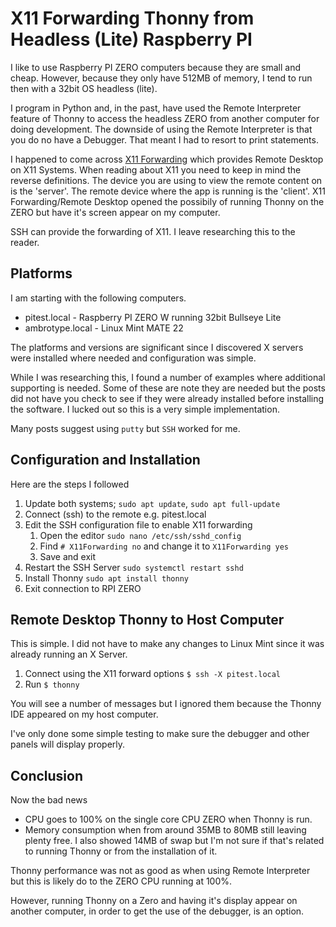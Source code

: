 # X11 Forwarding Thonny from Headless (Lite) Raspberry PI

I like to use Raspberry PI ZERO computers because they are small and cheap. However, because they only have 512MB of memory, I tend to run then with a 32bit OS headless (lite).

I program in Python and, in the past, have used the Remote Interpreter feature of Thonny to access the headless ZERO from another computer for doing development. The downside of using the Remote Interpreter is that you do no have a Debugger. That meant I had to resort to print statements.

I happened to come across [X11 Forwarding]( https://en.wikipedia.org/wiki/X_Window_System#Remote_desktop) which provides Remote Desktop on X11 Systems. When reading about X11 you need to keep in mind the reverse definitions. The device you are using to view the remote content on is the 'server'. The remote device where the app is running is the 'client'. X11 Forwarding/Remote Desktop opened the possibily of running Thonny on the ZERO but have it's screen appear on my computer.

SSH can provide the forwarding of X11. I leave researching this to the reader. 

## Platforms

I am starting with the following computers.
* pitest.local - Raspberry PI ZERO W running 32bit Bullseye Lite
* ambrotype.local - Linux Mint MATE 22

The platforms and versions are significant since I discovered X servers were installed where needed and configuration was simple. 

While I was researching this, I found a number of examples where additional supporting is needed. Some of these are note they are needed but the posts did not have you check to see if they were already installed before installing the software. I lucked out so this is a very simple implementation. 

Many posts suggest using `putty` but `SSH` worked for me.

## Configuration and Installation
Here are the steps I followed

1. Update both systems; `sudo apt update`, `sudo apt full-update`
2. Connect (ssh) to the remote e.g. pitest.local
3. Edit the SSH configuration file to enable X11 forwarding
    1. Open the editor `sudo nano /etc/ssh/sshd_config`
    2. Find `# X11Forwarding no` and change it to `X11Forwarding yes`
    3. Save and exit
4. Restart the SSH Server `sudo systemctl restart sshd`
5. Install Thonny `sudo apt install thonny`
6. Exit connection to RPI ZERO

## Remote Desktop Thonny to Host Computer

This is simple. I did not have to make any changes to Linux Mint since it was already running an X Server.

1. Connect using the X11 forward options `$ ssh -X pitest.local`
2. Run `$ thonny`

You will see a number of messages but I ignored them because the Thonny IDE appeared on my host computer.

I've only done some simple testing to make sure the debugger and other panels will display properly.

## Conclusion

Now the bad news
* CPU goes to 100% on the single core CPU ZERO when Thonny is run. 
* Memory consumption when from around 35MB to 80MB still leaving plenty free. I also showed 14MB of swap but I'm not sure if that's related to running Thonny or from the installation of it.

Thonny performance was not as good as when using Remote Interpreter but this is likely do to the ZERO CPU running at 100%.

However, running Thonny on a Zero and having it's display appear on another computer, in order to get the use of the debugger, is an option.
